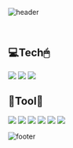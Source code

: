 ![header](https://capsule-render.vercel.app/api?type=soft&color=0:fbc2eb,100:a6c1ee&height=300&section=header&text=juhye0102&fontColor=ffffff&fontAlignY=40&fontSize=100&desc=⸝⸝⍢⸝⸝ෆ&descAlignY=65&animation=scaleIn)

<br />
  <h2>💻Tech🖱</h2>
  <a href="#"><img src="https://img.shields.io/badge/C-A8B9CC?style=flat&logo=C&logoColor=white"/></a>
  <a href="#"><img src="https://img.shields.io/badge/JavaScript-007396?style=flat&logo=Java&logoColor=white"/></a>
  <a href="#"><img src="https://img.shields.io/badge/TypeScript-007396?style=flat&logo=Java&logoColor=white"/></a>


  
  
<br />
  <h2>🔧Tool🔨</h2>
  <a href="#"><img src="https://img.shields.io/badge/GitKraken-179287?style=flat-square&logo=GitKraken&logoColor=white"/></a>
  <a href="#"><img src="https://img.shields.io/badge/Visual Studio-5C2D91?style=flat-square&logo=Visual-Studio&logoColor=white"/></a>
  <a href="#"><img src="https://img.shields.io/badge/Visual Studio Code-007ACC?style=flat-square&logo=Visual-Studio-Code&logoColor=white"/></a>
  <a href="#"><img src="https://img.shields.io/badge/Slack-4A154B?style=flat-square&logo=Slack&logoColor=white"/></a>
  <a href="#"><img src="https://img.shields.io/badge/Notion-000000?style=flat-square&logo=Notion&logoColor=white"/></a>
  <a href="#"><img src="https://img.shields.io/badge/Github-181717?style=flat-square&logo=Github&logoColor=white"/></a>

![footer](https://capsule-render.vercel.app/api?section=footer&type=waving&color=0:fbc2eb,100:a6c1ee&height=130)
